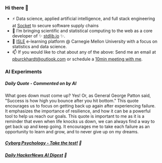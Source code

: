 ### Hi there 👋

-   ⚡ Data science, applied artificial intelligence, and full stack engineering at [Socket](https://socket.dev) to secure software supply chains
-   🔭 I’m bringing scientific and statistical computing to the web as a core developer of ✨ [stdlib.io](https://stdlib.io) ✨.
-   📖 [ISLE](https://stat.cmu.edu/isle) e-learning platform @ Carnegie Mellon University with a focus on statistics and data science.
-   📫 If you would like to chat about any of the above: Send me an email at [pburckhardt@outlook.com](mailto:pburckhardt@outlook.com) or schedule a [10min meeting with me](https://cal.com/philipp-burckhardt/10min).

### AI Experiments

##### Daily Quote - Commented on by AI

<!-- <quote> -->

What goes down must come up?  Yes! Or, as General George Patton said, "Success is how high you bounce after you hit bottom." This quote encourages us to focus on getting back up again after experiencing failure. It emphasizes the importance of resilience, and how it can be a powerful tool to help us reach our goals. This quote is important to me as it is a reminder that even when life knocks us down, we can always find a way to get back up and keep going. It encourages me to take each failure as an opportunity to learn and grow, and to never give up on my dreams.

<!-- </quote> -->

##### [Cyborg Psychology - Take the test!](http://cyborg-psychology.com/) 🚀 
##### [Daily HackerNews AI Digest](https://ai-digest.vercel.app/) :brain:
